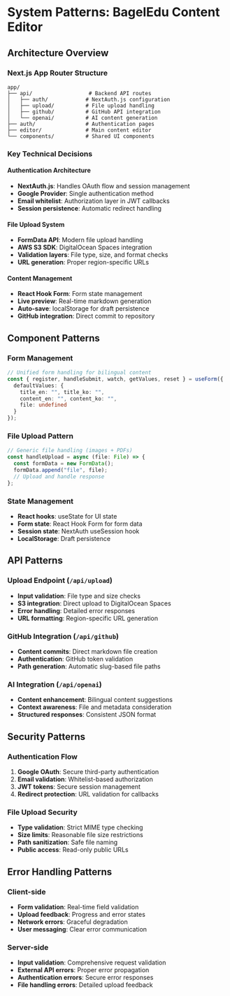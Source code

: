 # System Patterns: BagelEdu Content Editor

## Architecture Overview

### Next.js App Router Structure
```
app/
├── api/                  # Backend API routes
│   ├── auth/            # NextAuth.js configuration
│   ├── upload/          # File upload handling
│   ├── github/          # GitHub API integration
│   └── openai/          # AI content generation
├── auth/                # Authentication pages
├── editor/              # Main content editor
└── components/          # Shared UI components
```

### Key Technical Decisions

#### Authentication Architecture
- **NextAuth.js**: Handles OAuth flow and session management
- **Google Provider**: Single authentication method
- **Email whitelist**: Authorization layer in JWT callbacks
- **Session persistence**: Automatic redirect handling

#### File Upload System
- **FormData API**: Modern file upload handling
- **AWS S3 SDK**: DigitalOcean Spaces integration
- **Validation layers**: File type, size, and format checks
- **URL generation**: Proper region-specific URLs

#### Content Management
- **React Hook Form**: Form state management
- **Live preview**: Real-time markdown generation
- **Auto-save**: localStorage for draft persistence
- **GitHub integration**: Direct commit to repository

## Component Patterns

### Form Management
```typescript
// Unified form handling for bilingual content
const { register, handleSubmit, watch, getValues, reset } = useForm({
  defaultValues: {
    title_en: "", title_ko: "",
    content_en: "", content_ko: "",
    file: undefined
  }
});
```

### File Upload Pattern
```typescript
// Generic file handling (images + PDFs)
const handleUpload = async (file: File) => {
  const formData = new FormData();
  formData.append("file", file);
  // Upload and handle response
};
```

### State Management
- **React hooks**: useState for UI state
- **Form state**: React Hook Form for form data
- **Session state**: NextAuth useSession hook
- **LocalStorage**: Draft persistence

## API Patterns

### Upload Endpoint (`/api/upload`)
- **Input validation**: File type and size checks
- **S3 integration**: Direct upload to DigitalOcean Spaces
- **Error handling**: Detailed error responses
- **URL formatting**: Region-specific URL generation

### GitHub Integration (`/api/github`)
- **Content commits**: Direct markdown file creation
- **Authentication**: GitHub token validation
- **Path generation**: Automatic slug-based file paths

### AI Integration (`/api/openai`)
- **Content enhancement**: Bilingual content suggestions
- **Context awareness**: File and metadata consideration
- **Structured responses**: Consistent JSON format

## Security Patterns

### Authentication Flow
1. **Google OAuth**: Secure third-party authentication
2. **Email validation**: Whitelist-based authorization
3. **JWT tokens**: Secure session management
4. **Redirect protection**: URL validation for callbacks

### File Upload Security
- **Type validation**: Strict MIME type checking
- **Size limits**: Reasonable file size restrictions
- **Path sanitization**: Safe file naming
- **Public access**: Read-only public URLs

## Error Handling Patterns

### Client-side
- **Form validation**: Real-time field validation
- **Upload feedback**: Progress and error states
- **Network errors**: Graceful degradation
- **User messaging**: Clear error communication

### Server-side
- **Input validation**: Comprehensive request validation
- **External API errors**: Proper error propagation
- **Authentication errors**: Secure error responses
- **File handling errors**: Detailed upload feedback
